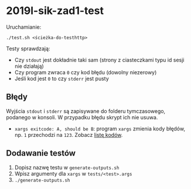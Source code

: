 # 2019l-sik-zad1-test

Uruchamianie:

```
./test.sh <ścieżka-do-testhttp>
```

Testy sprawdzają:
* Czy `stdout` jest dokładnie taki sam (strony z ciasteczkami typu id sesji nie działają)
* Czy program zwraca `0` czy kod błędu (dowolny niezerowy)
* Jeśli kod jest `0` to czy `stderr` jest pusty

## Błędy

Wyjścia `stdout` i `stderr` są zapisywane do folderu tymczasowego, podanego w konsoli. W przypadku błędu skrypt ich nie usuwa.

* `xargs exitcode: A, should be B`: program `xargs` zmienia kody błędów, np. `1` przechodzi na `123`. Zobacz [listę kodów](http://man7.org/linux/man-pages/man1/xargs.1.html#EXIT_STATUS).

## Dodawanie testów

1. Dopisz nazwę testu w `generate-outputs.sh`
2. Wpisz argumenty dla `xargs` w `tests/<test>.args`
3. `./generate-outputs.sh`
